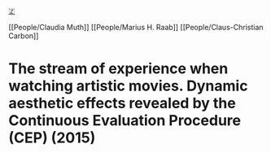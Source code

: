 [🇿](zotero://select/library/items/VF7AHBJK)

[[People/Claudia Muth]] [[People/Marius H. Raab]] [[People/Claus-Christian Carbon]] 
# The stream of experience when watching artistic movies. Dynamic aesthetic effects revealed by the Continuous Evaluation Procedure (CEP) (2015)


